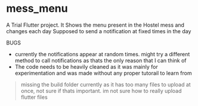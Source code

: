 # mess_menu

A Trial Flutter project.
It Shows the menu present in the Hostel mess and changes each day
Supposed to send a notification at fixed times in the day 



BUGS
 - currently the notifications appear at random times. might try a different method to call notifications as thats the only reason that I can think of
 - The code needs to be heavily cleaned as it was mainly for experimentation and was made without any proper tutorail to learn from




> missing the build folder currently as it has too many files to upload at once, not sure if thats important. im not sure how to really upload flutter files


